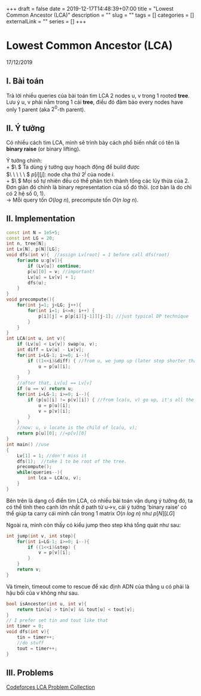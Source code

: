 +++ 
draft = false
date = 2019-12-17T14:48:39+07:00
title = "Lowest Common Ancestor (LCA)"
description = ""
slug = "" 
tags = []
categories = []
externalLink = ""
series = []
+++
# Lowest Common Ancestor (LCA)
17/12/2019

## I. Bài toán
Trả lời nhiều queries của bài toán tìm LCA 2 nodes u, v trong 1 rooted **tree**.  
Lưu ý u, v phải nằm trong 1 cái **tree**, điều đó đảm bảo every nodes have only 1 parent (aka $2^0$-th parent).  

## II. Ý tưởng
Có nhiều cách tìm LCA, mình sẽ trình bày cách phổ biến nhất có tên là **binary raise** (or binary lifting).  

Ý tưởng chính:  
    + $\ $ Ta dùng ý tưởng quy hoạch động để build được  
    $\ \ \ \ \ $  $p[i][j]$: node cha thứ $2^j$ của node $i$.  
    + $\ $ Mọi số tự nhiên đều có thể phân tích thành tổng các lũy thừa của $2$. Đơn giản đó chính là binary representation của số đó thôi. (cơ bản là do chỉ có 2 hệ số 0, 1).  
$\rightarrow$ Mỗi query tốn $O(log\ n)$, precompute tốn $O(n\ log\ n)$.  
## II. Implementation
```cpp
const int N = 1e5+5;
const int LG = 20; 
int n, tree[N];
int Lv[N], p[N][LG];
void dfs(int v){  //assign Lv[root] = 1 before call dfs(root)
    for(auto u:g[v]){
        if (Lv[u]) continue;
        p[u][0] = v; //important!
        Lv[u] = Lv[v] + 1;
        dfs(u);
    }
}
void precompute(){
    for(int j=1; j<LG; j++){
        for(int i=1; i<=n; i++) {
            p[i][j] = p[p[i][j-1]][j-1]; //just typical DP technique
        }
    }
}
int LCA(int u, int v){
    if (Lv[u] < Lv[v]) swap(u, v);
    int diff = Lv[u] - Lv[v];
    for(int i=LG-1; i>=0; i--){
        if ((1<<i)&diff) { //from u, we jump up (later step shorter than sooner step)
            u = p[u][i];
        }
    }
    //after that, Lv[u] == Lv[v]
    if (u == v) return u;
    for(int i=LG-1; i>=0; i--){
        if (p[u][i] != p[v][i]) { //from lca(u, v) go up, it's all the same
            u = p[u][i];
            v = p[v][i];
        }
    }
    //now: u, v locate is the child of lca(u, v);
    return p[u][0]; //=p[v][0]
}
int main() //use
{
    Lv[1] = 1; //don't miss it
    dfs(1);  //take 1 to be root of the tree.
    precompute();
    while(queries--){
        int lca = LCA(u, v);
    }
}
```
Bên trên là dạng cổ điển tìm LCA, có nhiều bài toán vận dụng ý tưởng đó, ta có thể tính theo cạnh lớn nhất ở path từ u->v, cái ý tưởng 'binary raise' có thể giúp ta carry cái mình cần trong 1 matrix $O(n\ log\ n)$ như $p[N][LG]$

Ngoài ra, mình còn thấy có kiểu jump theo step khá tổng quát như sau:
```cpp
int jump(int v, int step){
    for(int i=LG-1; i>=0; i--){
        if ((1<<i)&step) {
            v = p[v][i];
        }
    }
    return v;
}
```  
Và timein, timeout come to rescue để xác định ADN của thằng u có phải là hậu bối của v không như sau.
```cpp
bool isAncestor(int u, int v){
    return tin[u] > tin[v] && tout[u] < tout[v];
}
// I prefer set tin and tout like that
int timer = 0;
void dfs(int v){
    tin = timer++;
    //do stuff
    tout = timer++;
}
```

## III. Problems
[Codeforces LCA Problem Collection](https://codeforces.com/blog/entry/43917)